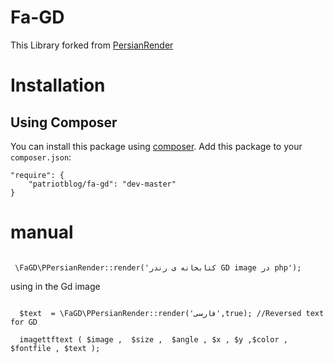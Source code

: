 # Fa-GD
This Library forked from [PersianRender](https://github.com/mahmoud-eskandari/PersianRender)


# Installation

## Using Composer

You can install this package using [composer](https://getcomposer.org). Add this package to your `composer.json`:  

```
"require": {
	"patriotblog/fa-gd": "dev-master"
}
```

# manual

```

 \FaGD\PPersianRender::render('کتابخانه ی رندر GD image در php');

```

using in the Gd image
```

  $text  = \FaGD\PPersianRender::render('فارسی',true); //Reversed text for GD
  
  imagettftext ( $image ,  $size ,  $angle , $x , $y ,$color , $fontfile , $text );
  
```
